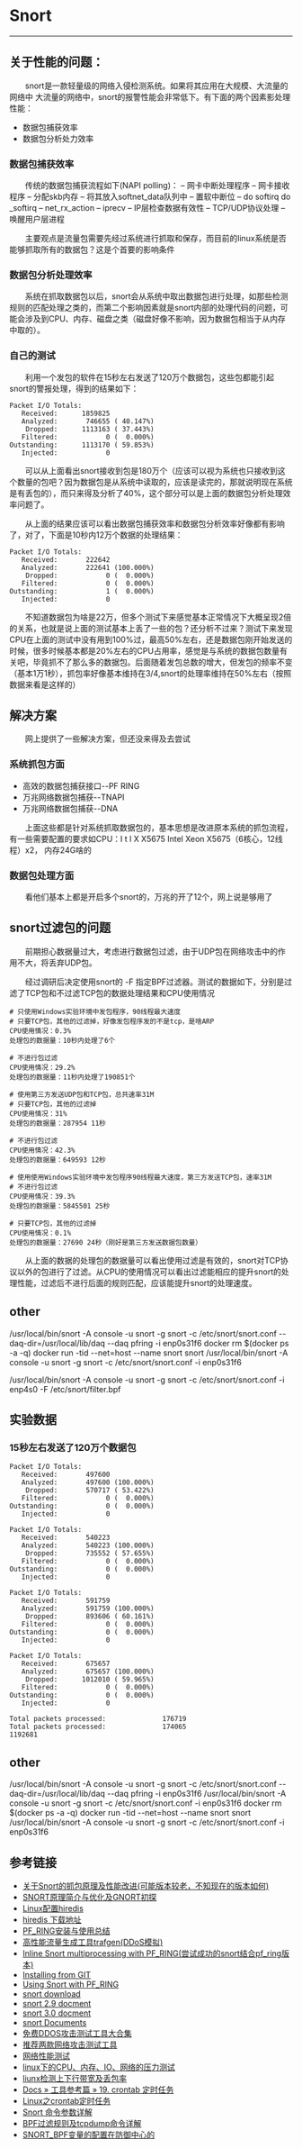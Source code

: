 # Snort
***
## 关于性能的问题：
&ensp;&ensp;&ensp;&ensp;snort是一款轻量级的网络入侵检测系统。如果将其应用在大规模、大流量的网络中 大流量的网络中，snort的报警性能会非常低下。有下面的两个因素影处理性能：

- 数据包捕获效率
- 数据包分析处力效率

### 数据包捕获效率
&ensp;&ensp;&ensp;&ensp;传统的数据包捕获流程如下(NAPI polling)：
– 网卡中断处理程序
– 网卡接收程序
– 分配skb内存
– 将其放入softnet_data队列中
– 置软中断位
– do softirq do
_softirq
– net_rx_action
– iprecv
– IP层检查数据有效性
– TCP/UDP协议处理
– 唤醒用户层进程

&ensp;&ensp;&ensp;&ensp;主要观点是流量包需要先经过系统进行抓取和保存，而目前的linux系统是否能够抓取所有的数据包？这是个首要的影响条件

### 数据包分析处理效率
&ensp;&ensp;&ensp;&ensp;系统在抓取数据包以后，snort会从系统中取出数据包进行处理，如那些检测规则的匹配处理之类的，而第二个影响因素就是snort内部的处理代码的问题，可能会涉及到CPU、内存、磁盘之类（磁盘好像不影响，因为数据包相当于从内存中取的）。

### 自己的测试
&ensp;&ensp;&ensp;&ensp;利用一个发包的软件在15秒左右发送了120万个数据包，这些包都能引起snort的警报处理，得到的结果如下：

```
Packet I/O Totals:
   Received:      1859825
   Analyzed:       746655 ( 40.147%)
    Dropped:      1113163 ( 37.443%)
   Filtered:            0 (  0.000%)
Outstanding:      1113170 ( 59.853%)
   Injected:            0
```

&ensp;&ensp;&ensp;&ensp;可以从上面看出snort接收到包是180万个（应该可以视为系统也只接收到这个数量的包吧？因为数据包是从系统中读取的，应该是读完的，那就说明现在系统是有丢包的），而只来得及分析了40%，这个部分可以是上面的数据包分析处理效率问题了。

&ensp;&ensp;&ensp;&ensp;从上面的结果应该可以看出数据包捕获效率和数据包分析效率好像都有影响了，对了，下面是10秒内12万个数据的处理结果：

```
Packet I/O Totals:
   Received:       222642
   Analyzed:       222641 (100.000%)
    Dropped:            0 (  0.000%)
   Filtered:            0 (  0.000%)
Outstanding:            1 (  0.000%)
   Injected:            0
```

&ensp;&ensp;&ensp;&ensp;不知道数据包为啥是22万，但多个测试下来感觉基本正常情况下大概呈现2倍的关系，也就是说上面的测试基本上丢了一些的包？还分析不过来？测试下来发现CPU在上面的测试中没有用到100%过，最高50%左右，还是数据包刚开始发送的时候，很多时候基本都是20%左右的CPU占用率，感觉是与系统的数据包数量有关吧，毕竟抓不了那么多的数据包。后面随着发包总数的增大，但发包的频率不变（基本1万1秒），抓包率好像基本维持在3/4,snort的处理率维持在50%左右（按照数据来看是这样的）

## 解决方案
&ensp;&ensp;&ensp;&ensp;网上提供了一些解决方案，但还没来得及去尝试

### 系统抓包方面
- 高效的数据包捕获接口--PF RING
- 万兆网络数据包捕获--TNAPI
- 万兆网络数据包捕获--DNA

&ensp;&ensp;&ensp;&ensp;上面这些都是针对系统抓取数据包的，基本思想是改进原本系统的抓包流程，有一些需要配置的要求如CPU：I t l X X5675 Intel Xeon X5675（6核心，12线程）x2， 内存24G啥的

### 数据包处理方面
&ensp;&ensp;&ensp;&ensp;看他们基本上都是开启多个snort的，万兆的开了12个，网上说是够用了

## snort过滤包的问题
&ensp;&ensp;&ensp;&ensp;前期担心数据量过大，考虑进行数据包过滤，由于UDP包在网络攻击中的作用不大，将丢弃UDP包。

&ensp;&ensp;&ensp;&ensp;经过调研后决定使用snort的 -F <bpf> 指定BPF过滤器。测试的数据如下，分别是过滤了TCP包和不过滤TCP包的数据处理结果和CPU使用情况

```
# 只使用Windows实验环境中发包程序，90线程最大速度
# 只要TCP包，其他的过滤掉，好像发包程序发的不是tcp，是啥ARP
CPU使用情况：0.3%
处理包的数据量：10秒内处理了6个

# 不进行包过滤
CPU使用情况：29.2%
处理包的数据量：11秒内处理了190851个

# 使用第三方发送UDP包和TCP包，总共速率31M
# 只要TCP包，其他的过滤掉
CPU使用情况：31%
处理包的数据量：287954 11秒

# 不进行包过滤
CPU使用情况：42.3%
处理包的数据量：649593 12秒

# 使用使用Windows实验环境中发包程序90线程最大速度，第三方发送TCP包，速率31M
# 不进行包过滤
CPU使用情况：39.3%
处理包的数据量：5845501 25秒

# 只要TCP包，其他的过滤掉
CPU使用情况：0.1%
处理包的数据量：27690 24秒（刚好是第三方发送数据包数量）
```

&ensp;&ensp;&ensp;&ensp;从上面的数据的处理包的数据量可以看出使用过滤是有效的，snort对TCP协议以外的包进行了过滤。从CPU的使用情况可以看出过滤能相应的提升snort的处理性能，过滤后不进行后面的规则匹配，应该能提升snort的处理速度。

## other
/usr/local/bin/snort -A console -u snort -g snort -c /etc/snort/snort.conf --daq-dir=/usr/local/lib/daq --daq pfring -i enp0s31f6
docker rm $(docker ps -a -q)
docker run -tid --net=host --name snort snort /usr/local/bin/snort -A console -u snort -g snort -c /etc/snort/snort.conf -i enp0s31f6

/usr/local/bin/snort -A console -u snort -g snort -c /etc/snort/snort.conf -i enp4s0 -F /etc/snort/filter.bpf

## 实验数据
### 15秒左右发送了120万个数据包

```
Packet I/O Totals:
   Received:       497600
   Analyzed:       497600 (100.000%)
    Dropped:       570717 ( 53.422%)
   Filtered:            0 (  0.000%)
Outstanding:            0 (  0.000%)
   Injected:            0

Packet I/O Totals:
   Received:       540223
   Analyzed:       540223 (100.000%)
    Dropped:       735552 ( 57.655%)
   Filtered:            0 (  0.000%)
Outstanding:            0 (  0.000%)
   Injected:            0

Packet I/O Totals:
   Received:       591759
   Analyzed:       591759 (100.000%)
    Dropped:       893606 ( 60.161%)
   Filtered:            0 (  0.000%)
Outstanding:            0 (  0.000%)
   Injected:            0

Packet I/O Totals:
   Received:       675657
   Analyzed:       675657 (100.000%)
    Dropped:      1012010 ( 59.965%)
   Filtered:            0 (  0.000%)
Outstanding:            0 (  0.000%)
   Injected:            0

```

```
Total packets processed:              176719
Total packets processed:              174065
1192681

```


## other
/usr/local/bin/snort -A console -u snort -g snort -c /etc/snort/snort.conf --daq-dir=/usr/local/lib/daq --daq pfring -i enp0s31f6
/usr/local/bin/snort -A console -u snort -g snort -c /etc/snort/snort.conf -i enp0s31f6
docker rm $(docker ps -a -q)
docker run -tid --net=host --name snort snort /usr/local/bin/snort -A console -u snort -g snort -c /etc/snort/snort.conf -i enp0s31f6

## 参考链接
- [关于Snort的抓包原理及性能改进(可能版本较老，不知现在的版本如何)](http://sourcedb.ict.cas.cn/cn/ictthesis/200907/P020090722605372300999.pdf)
- [SNORT原理简介与优化及GNORT初探](http://www.owasp.org.cn/OWASP_Events/download/snort.pdf)
- [Linux配置hiredis](https://blog.csdn.net/zhwei_87/article/details/39643309)
- [hiredis 下载地址](https://github.com/redis/hiredis/releases)
- [PF_RING安装与使用总结](http://blog.51cto.com/yuzwei/1716803)
- [高性能流量生成工具trafgen(DDoS模拟)](https://blog.csdn.net/u010390063/article/details/79078756)
- [Inline Snort multiprocessing with PF_RING(尝试成功的snort结合pf_ring版本)](https://snort-org-site.s3.amazonaws.com/production/document_files/files/000/000/014/original/PF_RING_Snort_Inline_Instructions_daq_062.pdf?X-Amz-Algorithm=AWS4-HMAC-SHA256&X-Amz-Credential=AKIAIXACIED2SPMSC7GA%2F20180725%2Fus-east-1%2Fs3%2Faws4_request&X-Amz-Date=20180725T122112Z&X-Amz-Expires=172800&X-Amz-SignedHeaders=host&X-Amz-Signature=f782832c1784b438e7e3425a256a5186f8ccdfbb1840179df775411e7a7668f4)
- [Installing from GIT](https://www.ntop.org/guides/pf_ring/get_started/git_installation.html#)
- [Using Snort with PF_RING](https://www.ntop.org/guides/pf_ring/thirdparty/snort-daq.html)
- [snort download](https://www.snort.org/downloads#snort-downloads)
- [snort 2.9 docment](https://snort-org-site.s3.amazonaws.com/production/document_files/files/000/000/122/original/Snort_2.9.9.x_on_Ubuntu_14-16.pdf?X-Amz-Algorithm=AWS4-HMAC-SHA256&X-Amz-Credential=AKIAIXACIED2SPMSC7GA%2F20180725%2Fus-east-1%2Fs3%2Faws4_request&X-Amz-Date=20180725T091034Z&X-Amz-Expires=172800&X-Amz-SignedHeaders=host&X-Amz-Signature=fa38cc81bc1cedaee8b4696643e31bff92ae9e7fe46d23025c9edc9f8156b7fb)
- [snort 3.0 docment](https://snort-org-site.s3.amazonaws.com/production/document_files/files/000/000/136/original/Snort_3_on_CentOS_7.pdf?X-Amz-Algorithm=AWS4-HMAC-SHA256&X-Amz-Credential=AKIAIXACIED2SPMSC7GA%2F20180725%2Fus-east-1%2Fs3%2Faws4_request&X-Amz-Date=20180725T110233Z&X-Amz-Expires=172800&X-Amz-SignedHeaders=host&X-Amz-Signature=6e23ca85dfff5c03df79af70fef0178ace629137c3a641c8d48496b5d43d445c)
- [snort Documents](https://www.snort.org/documents)
- [免费DDOS攻击测试工具大合集](http://www.freebuf.com/sectool/36545.html)
- [推荐两款网络攻击测试工具](https://juejin.im/entry/5aa792586fb9a028d936d5e9)
- [网络性能测试](https://cloud.tencent.com/document/product/213/11460)
- [linux下的CPU、内存、IO、网络的压力测试](http://blog.51cto.com/wushank/1585927)
- [liunx检测上下行带宽及丢包率](https://blog.csdn.net/zhangsheng_1992/article/details/52806477)
- [Docs » 工具参考篇 » 19. crontab 定时任务](http://linuxtools-rst.readthedocs.io/zh_CN/latest/tool/crontab.html)
- [Linux之crontab定时任务](https://www.jianshu.com/p/838db0269fd0)
- [Snort 命令参数详解](https://blog.csdn.net/jack237/article/details/6899465)
- [BPF过滤规则及tcpdump命令详解](https://blog.csdn.net/luguifang2011/article/details/72953917)
- [SNORT_BPF变量的配置在防御中心的](https://www.cisco.com/c/zh_cn/support/docs/security/firesight-management-center/118090-configure-sourcefire-00.html)
